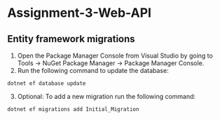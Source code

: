 # Assignment-3-Web-API

## Entity framework migrations
1. Open the Package Manager Console from Visual Studio by going to Tools -> NuGet Package Manager -> Package Manager Console.
2. Run the following command to update the database:
```
dotnet ef database update
```
3. Optional: To add a new migration run the following command:
```
dotnet ef migrations add Initial_Migration
```

